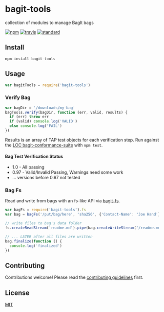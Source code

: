 # bagit-tools

collection of modules to manage BagIt bags

[![npm][npm-image]][npm-url]
[![travis][travis-image]][travis-url]
[![standard][standard-image]][standard-url]

## Install

```
npm install bagit-tools
```

## Usage

```js
var bagitTools = require('bagit-tools')
```

### Verify Bag

```js
var bagDir = '/downloads/my-bag'
bagTools.verify(bagDir, function (err, valid, results) {
  if (err) throw err
  if (valid) console.log('VALID')
  else console.log('FAIL')
})
```

Results is an array of TAP test objects for each verification step. Run against the [LOC bagit-conformance-suite](https://github.com/LibraryOfCongress/bagit-conformance-suite) with `npm test`.

#### Bag Test Verification Status

* 1.0 - All passing
* 0.97 - Valid/Invalid Passing, Warnings need some work
* ... versions before 0.97 not tested

### Bag Fs

Read and write from bags with an fs-like API via [bagit-fs](https://github.com/joehand/bagit-fs).

```js
var bagFs = require('bagit-tools').fs
var bag = bagFs('/put/bag/here', 'sha256', {'Contact-Name': 'Joe Hand'})

// write files to bag's data folder
fs.createReadStream('readme.md').pipe(bag.createWriteStream('/readme.md'))

// ... LATER after all files are written
bag.finalize(function () {
  console.log('finalized')
})
```

## Contributing

Contributions welcome! Please read the [contributing guidelines](CONTRIBUTING.md) first.

## License

[MIT](LICENSE.md)

[npm-image]: https://img.shields.io/npm/v/bagit-tools.svg?style=flat-square
[npm-url]: https://www.npmjs.com/package/bagit-tools
[travis-image]: https://img.shields.io/travis/joehand/bagit-tools.svg?style=flat-square
[travis-url]: https://travis-ci.org/joehand/bagit-tools
[standard-image]: https://img.shields.io/badge/code%20style-standard-brightgreen.svg?style=flat-square
[standard-url]: http://npm.im/standard

